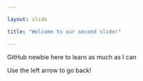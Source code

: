 ```yaml
---

layout: slide

title: "Welcome to our second slide!"

---
```

GitHub newbie here to learn as much as I can

Use the left arrow to go back!
